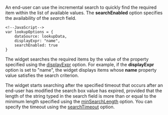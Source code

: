 <article data-show="Content/Applications/16_1/UIWidgets/dxLookup/Search/markup.html,
        Content/Applications/16_1/UIWidgets/dxLookup/Search/script.js,
        Content/Applications/16_1/UIWidgets/dxLookup/Search/styles.css">

An end-user can use the incremental search to quickly find the required item within the list of available values. The **searchEnabled** option specifies the availability of the *search* field.

    <!--JavaScript-->
    var lookupOptions = {
        dataSource: lookupData,
        displayExpr: "name",
        searchEnabled: true
    }

The widget searches the required items by the value of the property specified using the [displayExpr](/api-reference/10%20UI%20Widgets/DataExpressionMixin/1%20Configuration/displayExpr.md '/Documentation/ApiReference/UI_Widgets/dxLookup/Configuration/#displayExpr') option. For example, if the **displayExpr** option is set to "name", the widget displays items whose **name** property value satisfies the search criterion.

The widget starts searching after the specified timeout that occurs after an end-user has modified the search box value has expired, provided that the length of the string typed in the search field is more than or equal to the minimum length specified using the [minSearchLength](/api-reference/10%20UI%20Widgets/dxDropDownList/1%20Configuration/minSearchLength.md '/Documentation/ApiReference/UI_Widgets/dxLookup/Configuration/#minSearchLength') option. You can specify the timeout using the [searchTimeout](/api-reference/10%20UI%20Widgets/dxDropDownList/1%20Configuration/searchTimeout.md '/Documentation/ApiReference/UI_Widgets/dxLookup/Configuration/#searchTimeout') option.

</article>